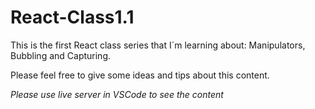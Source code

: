 # React-Class1.1
This is the first React class series that I´m learning about: Manipulators, Bubbling and Capturing.
 
Please feel free to give some ideas and tips about this content.

*Please use live server in VSCode to see the content* 
